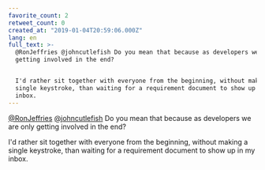 ```yaml
---
favorite_count: 2
retweet_count: 0
created_at: "2019-01-04T20:59:06.000Z"
lang: en
full_text: >-
  @RonJeffries @johncutlefish Do you mean that because as developers we are only
  getting involved in the end? 


  I'd rather sit together with everyone from the beginning, without making a
  single keystroke, than waiting for a requirement document to show up in my
  inbox.
---
```


[@RonJeffries](https://twitter.com/RonJeffries)
[@johncutlefish](https://twitter.com/johncutlefish) Do you mean that because as
developers we are only getting involved in the end?

I'd rather sit together with everyone from the beginning, without making a
single keystroke, than waiting for a requirement document to show up in my
inbox.
